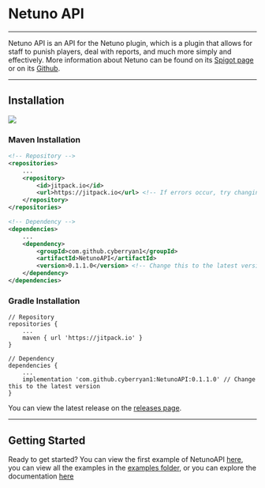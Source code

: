 
# Netuno API

---

Netuno API is an API for the Netuno plugin, which is a plugin that allows for staff to punish players,
deal with reports, and much more simply and effectively. More information about Netuno can be found on
its [Spigot page](https://www.spigotmc.org/resources/netuno.94864/) or on its 
[Github](https://github.com/CyberRyan1/Netuno).

---

## Installation
[![](https://jitpack.io/v/CyberRyan1/NetunoAPI.svg)](https://jitpack.io/#CyberRyan1/NetunoAPI)

### Maven Installation
```xml
<!-- Repository -->
<repositories>
    ...
    <repository>
        <id>jitpack.io</id>
        <url>https://jitpack.io</url> <!-- If errors occur, try changing this to https://www.jitpack.io -->
    </repository>
</repositories>

<!-- Dependency -->
<dependencies>
    ...
    <dependency>
        <groupId>com.github.cyberryan1</groupId>
        <artifactId>NetunoAPI</artifactId>
        <version>0.1.1.0</version> <!-- Change this to the latest version -->
    </dependency>
</dependencies>
```

### Gradle Installation
```
// Repository
repositories {
    ...
    maven { url 'https://jitpack.io' }
}

// Dependency
dependencies {
    ...
    implementation 'com.github.cyberryan1:NetunoAPI:0.1.1.0' // Change this to the latest version
}
```

You can view the latest release on the [releases page](https://github.com/CyberRyan1/NetunoAPI/releases).

---

## Getting Started

Ready to get started? You can view the first example of NetunoAPI [here](examples/MainFileSetupExample.md), 
you can view all the examples in the [examples folder](https://github.com/CyberRyan1/NetunoAPI/tree/master/docs/examples), 
or you can explore the documentation [here](https://cyberryan1.github.io/NetunoAPI/)